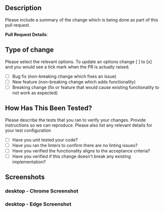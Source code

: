## Description 
 
Please include a summary of the change which is being done as part of this pull request. 
 
**Pull Request Details**: 
 
## Type of change 
 
Please select the relevant options. To update an options change [ ] to [x] and you would see a tick mark when the PR is actually raised. 
 
- [ ] Bug fix (non-breaking change which fixes an issue) 
- [ ] New feature (non-breaking change which adds functionality) 
- [ ] Breaking change (fix or feature that would cause existing functionality to not work as expected) 
 
## How Has This Been Tested? 
 
Please describe the tests that you ran to verify your changes. Provide instructions so we can reproduce. Please also list any relevant details for your test configuration 
 
- [ ] Have you unit tested your code? 
- [ ] Have you ran the linters to confirm there are no linting issues? 
- [ ] Have you verified the functionality aligns to the acceptance criteria?
- [ ] Have you verified if this change doesn't break any existing implementation? 
 
## Screenshots 
 
### desktop - Chrome Screenshot 
 
### desktop - Edge Screenshot 
 
